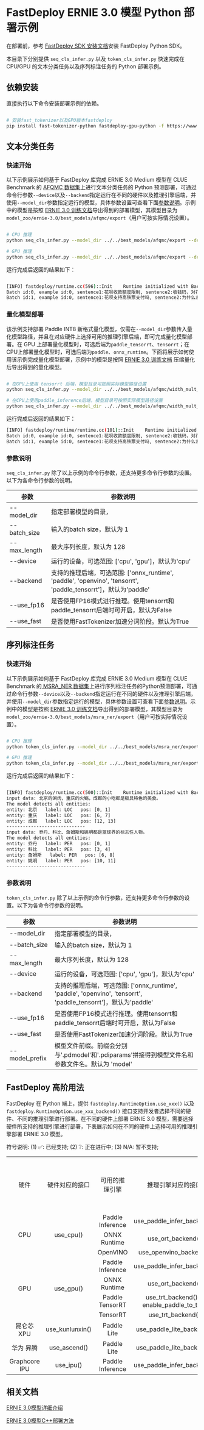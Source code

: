 # FastDeploy ERNIE 3.0 模型 Python 部署示例

在部署前，参考 [FastDeploy SDK 安装文档](https://github.com/PaddlePaddle/FastDeploy/blob/develop/docs/cn/build_and_install/download_prebuilt_libraries.md)安装 FastDeploy Python SDK。

本目录下分别提供 `seq_cls_infer.py` 以及 `token_cls_infer.py` 快速完成在 CPU/GPU 的文本分类任务以及序列标注任务的 Python 部署示例。

## 依赖安装

直接执行以下命令安装部署示例的依赖。

```bash

# 安装fast_tokenizer以及GPU版本fastdeploy
pip install fast-tokenizer-python fastdeploy-gpu-python -f https://www.paddlepaddle.org.cn/whl/fastdeploy.html

```

## 文本分类任务

### 快速开始

以下示例展示如何基于 FastDeploy 库完成 ERNIE 3.0 Medium 模型在 CLUE Benchmark 的 [AFQMC 数据集](https://github.com/CLUEbenchmark/CLUE)上进行文本分类任务的 Python 预测部署，可通过命令行参数`--device`以及`--backend`指定运行在不同的硬件以及推理引擎后端，并使用`--model_dir`参数指定运行的模型，具体参数设置可查看下面[参数说明](#参数说明)。示例中的模型是按照 [ERNIE 3.0 训练文档](../../README.md)导出得到的部署模型，其模型目录为`model_zoo/ernie-3.0/best_models/afqmc/export`（用户可按实际情况设置）。

```bash

# CPU 推理
python seq_cls_infer.py --model_dir ../../best_models/afqmc/export --device cpu --backend paddle

# GPU 推理
python seq_cls_infer.py --model_dir ../../best_models/afqmc/export --device gpu --backend paddle

```

运行完成后返回的结果如下：

```bash

[INFO] fastdeploy/runtime.cc(596)::Init    Runtime initialized with Backend::PDINFER in Device::CPU.
Batch id:0, example id:0, sentence1:花呗收款额度限制, sentence2:收钱码，对花呗支付的金额有限制吗, label:0, similarity:0.5099
Batch id:1, example id:0, sentence1:花呗支持高铁票支付吗, sentence2:为什么友付宝不支持花呗付款, label:0, similarity:0.9862

```

### 量化模型部署

该示例支持部署 Paddle INT8 新格式量化模型，仅需在`--model_dir`参数传入量化模型路径，并且在对应硬件上选择可用的推理引擎后端，即可完成量化模型部署。在 GPU 上部署量化模型时，可选后端为`paddle_tensorrt`、`tensorrt`；在CPU上部署量化模型时，可选后端为`paddle`、`onnx_runtime`。下面将展示如何使用该示例完成量化模型部署，示例中的模型是按照 [ERNIE 3.0 训练文档](../../README.md) 压缩量化后导出得到的量化模型。

```bash

# 在GPU上使用 tensorrt 后端，模型目录可按照实际模型路径设置
python seq_cls_infer.py --model_dir ../../best_models/afqmc/width_mult_0.75/mse16_1/ --device gpu --backend tensorrt --model_prefix int8

# 在CPU上使用paddle_inference后端，模型目录可按照实际模型路径设置
python seq_cls_infer.py --model_dir ../../best_models/afqmc/width_mult_0.75/mse16_1/ --device cpu --backend paddle --model_prefix int8

```

运行完成后返回的结果如下：

```bash
[INFO] fastdeploy/runtime/runtime.cc(101)::Init    Runtime initialized with Backend::PDINFER in Device::GPU.
Batch id:0, example id:0, sentence1:花呗收款额度限制, sentence2:收钱码，对花呗支付的金额有限制吗, label:0, similarity:0.5224
Batch id:1, example id:0, sentence1:花呗支持高铁票支付吗, sentence2:为什么友付宝不支持花呗付款, label:0, similarity:0.9856
```


### 参数说明

`seq_cls_infer.py` 除了以上示例的命令行参数，还支持更多命令行参数的设置。以下为各命令行参数的说明。

| 参数 |参数说明 |
|----------|--------------|
|--model_dir | 指定部署模型的目录， |
|--batch_size |输入的batch size，默认为 1|
|--max_length |最大序列长度，默认为 128|
|--device | 运行的设备，可选范围: ['cpu', 'gpu']，默认为'cpu' |
|--backend | 支持的推理后端，可选范围: ['onnx_runtime', 'paddle', 'openvino', 'tensorrt', 'paddle_tensorrt']，默认为'paddle' |
|--use_fp16 | 是否使用FP16模式进行推理。使用tensorrt和paddle_tensorrt后端时可开启，默认为False |
|--use_fast| 是否使用FastTokenizer加速分词阶段。默认为True|

## 序列标注任务

### 快速开始

以下示例展示如何基于 FastDeploy 库完成 ERNIE 3.0 Medium 模型在 CLUE Benchmark 的[ MSRA_NER 数据集](https://github.com/lemonhu/NER-BERT-pytorch/tree/master/data/msra)上进行序列标注任务的Python预测部署，可通过命令行参数`--device`以及`--backend`指定运行在不同的硬件以及推理引擎后端，并使用`--model_dir`参数指定运行的模型，具体参数设置可查看下面[参数说明](#参数说明)。示例中的模型是按照 [ERNIE 3.0 训练文档](../../README.md)导出得到的部署模型，其模型目录为`model_zoo/ernie-3.0/best_models/msra_ner/export`（用户可按实际情况设置）。


```bash

# CPU 推理
python token_cls_infer.py --model_dir ../../best_models/msra_ner/export/ --device cpu --backend paddle

# GPU 推理
python token_cls_infer.py --model_dir ../../best_models/msra_ner/export/ --device gpu --backend paddle

```

运行完成后返回的结果如下：

```bash

[INFO] fastdeploy/runtime.cc(500)::Init    Runtime initialized with Backend::ORT in Device::CPU.
input data: 北京的涮肉，重庆的火锅，成都的小吃都是极具特色的美食。
The model detects all entities:
entity: 北京   label: LOC   pos: [0, 1]
entity: 重庆   label: LOC   pos: [6, 7]
entity: 成都   label: LOC   pos: [12, 13]
-----------------------------
input data: 乔丹、科比、詹姆斯和姚明都是篮球界的标志性人物。
The model detects all entities:
entity: 乔丹   label: PER   pos: [0, 1]
entity: 科比   label: PER   pos: [3, 4]
entity: 詹姆斯   label: PER   pos: [6, 8]
entity: 姚明   label: PER   pos: [10, 11]
-----------------------------

```

### 参数说明

`token_cls_infer.py` 除了以上示例的命令行参数，还支持更多命令行参数的设置。以下为各命令行参数的说明。

| 参数 |参数说明 |
|----------|--------------|
|--model_dir | 指定部署模型的目录， |
|--batch_size |输入的batch size，默认为 1|
|--max_length |最大序列长度，默认为 128|
|--device | 运行的设备，可选范围: ['cpu', 'gpu']，默认为'cpu' |
|--backend | 支持的推理后端，可选范围: ['onnx_runtime', 'paddle', 'openvino', 'tensorrt', 'paddle_tensorrt']，默认为'paddle' |
|--use_fp16 | 是否使用FP16模式进行推理。使用tensorrt和paddle_tensorrt后端时可开启，默认为False |
|--use_fast| 是否使用FastTokenizer加速分词阶段。默认为True|
|--model_prefix| 模型文件前缀。前缀会分别与'.pdmodel'和'.pdiparams'拼接得到模型文件名和参数文件名。默认为 'model'|


## FastDeploy 高阶用法

FastDeploy 在 Python 端上，提供 `fastdeploy.RuntimeOption.use_xxx()` 以及 `fastdeploy.RuntimeOption.use_xxx_backend()` 接口支持开发者选择不同的硬件、不同的推理引擎进行部署。在不同的硬件上部署 ERNIE 3.0 模型，需要选择硬件所支持的推理引擎进行部署，下表展示如何在不同的硬件上选择可用的推理引擎部署 ERNIE 3.0 模型。

符号说明: (1) ✅: 已经支持; (2) ❔: 正在进行中; (3) N/A: 暂不支持;

<table>
    <tr>
        <td align=center> 硬件</td>
        <td align=center> 硬件对应的接口</td>
        <td align=center> 可用的推理引擎  </td>
        <td align=center> 推理引擎对应的接口 </td>
        <td align=center> 是否支持 Paddle 新格式量化模型 </td>
        <td align=center> 是否支持 FP16 模式 </td>
    </tr>
    <tr>
        <td rowspan=3 align=center> CPU </td>
        <td rowspan=3 align=center> use_cpu() </td>
        <td align=center> Paddle Inference </td>
        <td align=center> use_paddle_infer_backend() </td>
        <td align=center>  ✅ </td>
        <td align=center>  N/A </td>
    </tr>
    <tr>
      <td align=center> ONNX Runtime </td>
      <td align=center> use_ort_backend() </td>
      <td align=center>  ✅ </td>
      <td align=center>  N/A </td>
    </tr>
    <tr>
      <td align=center> OpenVINO </td>
      <td align=center> use_openvino_backend() </td>
      <td align=center> ❔ </td>
      <td align=center>  N/A </td>
    </tr>
    <tr>
        <td rowspan=4 align=center> GPU </td>
        <td rowspan=4 align=center> use_gpu() </td>
        <td align=center> Paddle Inference </td>
        <td align=center> use_paddle_infer_backend() </td>
        <td align=center>  ✅ </td>
        <td align=center>  N/A </td>
    </tr>
    <tr>
      <td align=center> ONNX Runtime </td>
      <td align=center> use_ort_backend() </td>
      <td align=center>  ✅ </td>
      <td align=center>  ❔ </td>
    </tr>
    <tr>
      <td align=center> Paddle TensorRT </td>
      <td align=center> use_trt_backend() + enable_paddle_to_trt() </td>
      <td align=center> ✅ </td>
      <td align=center> ✅ </td>
    </tr>
    <tr>
      <td align=center> TensorRT </td>
      <td align=center> use_trt_backend() </td>
      <td align=center> ✅ </td>
      <td align=center> ✅ </td>
    </tr>
    <tr>
        <td align=center> 昆仑芯 XPU </td>
        <td align=center> use_kunlunxin() </td>
        <td align=center> Paddle Lite </td>
        <td align=center> use_paddle_lite_backend() </td>
        <td align=center>  N/A </td>
        <td align=center>  ✅  </td>
    </tr>
    <tr>
        <td align=center> 华为 昇腾 </td>
        <td align=center> use_ascend() </td>
        <td align=center> Paddle Lite </td>
        <td align=center> use_paddle_lite_backend() </td>
        <td align=center> ❔ </td>
        <td align=center> ✅ </td>
    </tr>
    <tr>
        <td align=center> Graphcore IPU </td>
        <td align=center> use_ipu() </td>
        <td align=center> Paddle Inference </td>
        <td align=center> use_paddle_infer_backend() </td>
        <td align=center> ❔ </td>
        <td align=center> N/A </td>
    </tr>
</table>

## 相关文档

[ERNIE 3.0模型详细介绍](../../README.md)

[ERNIE 3.0模型C++部署方法](../cpp/README.md)
